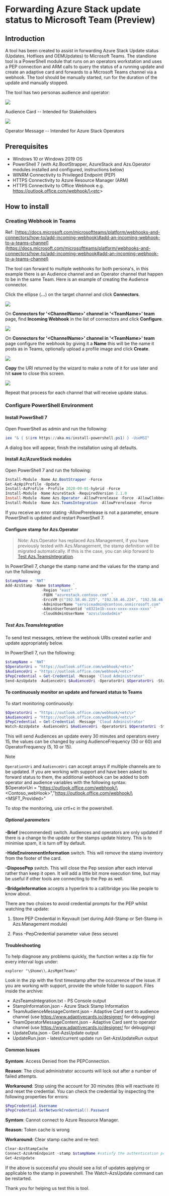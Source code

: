 # Forwarding Azure Stack update status to Microsoft Team (Preview)

## Introduction

A tool has been created to assist in forwarding Azure Stack Update status (Updates, Hotfixes and OEMUpdates) to Microsoft Teams. The standlone tool is a PowerShell module that runs on an operators workstation and uses a PEP connection and ARM calls to query the status of a running update and create an adaptive card and forwards to a Microsoft Teams channel via a webhook.  The tool should be manually started, run for the duration of the update and manually stopped.  

The tool has two personas audience and operator:

![](media/a0c07d8dd7f40f8e12d99329e919a942.png)

Audience Card -- Intended for Stakeholders

![](media/54c48a2674900954d706c95cb2c56917.png)

Operator Message -- Intended for Azure Stack Operators

## Prerequisites

-   Windows 10 or Windows 2019 OS 
-   PowerShell 7 (with Az.BootStrapper, AzureStack and Azs.Operator modules installed and configured, instructions below)
-   WINRM Connectivity to Privileged Endpoint (PEP)
-   HTTPS Connectivity to Azure Resource Manager (ARM)
-   HTTPS Connectivity to Office Webhook e.g. [https://outlook.office.com/webhook/\<etc](https://outlook.office.com/webhook/%3cetc)\>

## How to install

### Creating Webhook in Teams

Ref: [https://docs.microsoft.com/microsoftteams/platform/webhooks-and-connectors/how-to/add-incoming-webhook\#add-an-incoming-webhook-to-a-teams-channel](https://docs.microsoft.com/microsoftteams/platform/webhooks-and-connectors/how-to/add-incoming-webhook#add-an-incoming-webhook-to-a-teams-channel)

The tool can forward to multiple webhooks for both persona's, in this example there is an Audience channel and an Operator channel that happen to be in the same Team. Here is an example of creating the Audience connector.

Click the ellipse (**…**) on the target channel and click **Connectors**.

![](media/1e971e701619226feafc28ec5ad21865.png)

On **Connectors for '\<ChannelName\>' channel in '\<TeamName\>' team** page, find **Incoming Webhook** in the list of connectors and click **Configure**.

![](media/53208febdb3c76719d20f23c4314d2aa.png)

On **Connectors for '\<ChannelName\>' channel in '\<TeamName\>' team** page configure the webhook by giving it a **Name** this will be the name it posts as in Teams, optionally upload a profile image and click **Create**.

![](media/5ed3e976e65edd76f307812127b369cd.png)

**Copy** the URI returned by the wizard to make a note of it for use later and hit **save** to close this screen.

![](media/c3a10236767c535de590bcb757f696da.png)

Repeat that process for each channel that will receive update status.

### Configure PowerShell Environment

#### Install PowerShell 7

Open PowerShell as admin and run the following:

```powershell  
iex "& { $(irm https://aka.ms/install-powershell.ps1) } -UseMSI"
```

A dialog box will appear, finish the installation using all defaults.

#### Install Az/AzureStack modules

Open PowerShell 7 and run the following:

```powershell
Install-Module -Name Az.BootStrapper -Force
Get-AzApiProfile -Update
Install-AzProfile -Profile 2020-09-01-hybrid -Force
Install-Module -Name AzureStack -RequiredVersion 2.1.0
Install-Module -Name Azs.Operator -AllowPrerelease -Force -AllowClobber
Install-Module -Name Azs.TeamsIntegration -AllowPrerelease -Force
```

If you receive an error stating -AllowPrerelease is not a parameter, ensure PowerShell is updated and restart PowerShell 7.

#### Configure stamp for Azs.Operator

>   *Note:* Azs.Operator has replaced Azs.Management, if you have previously tested with Azs.Management, the stamp definition will be migrated automatically. If this is the case, you can skip forward to [Test Azs.TeamsIntegration](#_Test_Azs.TeamsIntegration).

In PowerShell 7, change the stamp name and the values for the stamp and run the following:

```powershell
$stampName = 'NWT'
Add-AzsStamp -Name $stampName `
                -Region "east" `
                -FQDN "azurestack.contoso.com" `
                -ErcsVM @("192.58.46.225", "192.58.46.224", "192.58.46.226") `
                -AdminUserName "serviceadmin@contoso.onmicrosoft.com" `
                -AdminUserTenantid 'e8321e1b-xxxx-xxxx-xxxx-xxxx' `
                -CloudAdminUserName "azs\cloudadmin"
```

##### Test Azs.TeamsIntegration

To send test messages, retrieve the webhook URIs created earlier and update appropriately below.

In PowerShell 7, run the following:

```powershell
$stampName = 'NWT'
$OperatorUri = "https://outlook.office.com/webhook/<etc>"
$AudienceUri = "https://outlook.office.com/webhook/<etc>"
$PepCredential = Get-Credential -Message 'Cloud Administrator'
Send-AzsUpdate -AudienceUri $AudienceUri -OperatorUri $OperatorUri -Stamp $stampName -PepCredential $PepCredential
```

#### To continuously monitor an update and forward status to Teams

To start monitoring continuously:

```powershell
$OperatorUri = "https://outlook.office.com/webhook/<etc\>"
$AudienceUri = "https://outlook.office.com/webhook/<etc\>"
$PepCredential = Get-Credential -Message 'Cloud Administrator'
Watch-AzsUpdate -AudienceUri $AudienceUri -OperatorUri $OperatorUri -Stamp $stampName -PepCredential $PepCredential
```

This will send Audiences an update every 30 minutes and operators every 15, the values can be changed by using AudienceFrequency (30 or 60) and OperatorFrequency (5, 10 or 15).

> [!NOTE]
> `OperationUri` and `AudienceUri` can accept arrays if multiple channels are to be updated.
> If you are working with support and have been asked to forward status to them, the additional webhook can be added to both operator and audience variables with the following 
> syntax:  
> $OperatorUri = "https://outlook.office.com/webhook/\<Contoso_webHook\>","https://outlook.office.com/webhook/\<MSFT_Provided\>"

To stop the monitoring, use crtl+c in the powershell.

##### Optional parameters

**-Brief** (recommended) switch. Audiences and operators are only updated if there is a change to the update or the stamps update history. This is to minimise spam, it is turn off by default.

**-HideEnvironmentInformation** switch. This will remove the stamp inventory from the footer of the card.

**-DisposePep** switch. This will close the Pep session after each interval rather than keep it open. It will add a little bit more execution time, but may be useful if other tools are connecting to the Pep as well.

**-BridgeInformation** accepts a hyperlink to a call/bridge you like people to know about.

There are two choices to avoid credential prompts for the PEP whilst watching the update:

1) Store PEP Credential in Keyvault (set during Add-Stamp or Set-Stamp in Azs.Management module)

2) Pass -PepCredential parameter value (less secure)

#### Troubleshooting

To help diagnose any problems quickly, the function writes a zip file for every interval logs under:

`explorer "\$home\\.AzsMgmtTeams"`

Look in the zip with the first timestamp after the occurrence of the issue.  If you are working with support, provide the whole folder to support.
Files inside the archive:
- AzsTeamsIntegration.txt - PS Console output
- StampInformation.json - Azure Stack Stamp Information
- TeamAudienceMessageContent.json - Adaptive Card sent to audience channel (use https://www.adaptivecards.io/designer/ for debugging)
- TeamOperatorMessageContent.json - Adaptive Card sent to operator channel (use https://www.adaptivecards.io/designer/ for debugging)
- UpdateData.json - Get-AzsUpdate output
- UpdateRun.json - latest/current update run Get-AzsUpdateRun output


#### Common Issues

**Symtom**: Access Denied from the PEPConnection.

**Reason**: The cloud administrator accounts will lock out after a number of failed attempts.

**Workaround**: Stop using the account for 30 minutes (this will reactivate it) and reset the credential. You can check the credential by inspecting the following properties for errors:

```powershell
$PepCredential.Username
$PepCredential.GetNetworkCredential().Password 
```

**Symtom**: Cannot connect to Azure Resource Manager.

**Reason:** Token cache is wrong

**Workaround:** Clear stamp cache and re-test:

```powershell
Clear-AzsStampCache
Connect-AzsArmEndpoint -stamp $stampName #satisfy the authentication prompt
Get-AzsUpdate
```

If the above is successful you should see a list of updates applying or applicable to the stamp in powershell. The Watch-AzsUpdate command can be restarted.

Thank you for helping us test this is tool.
